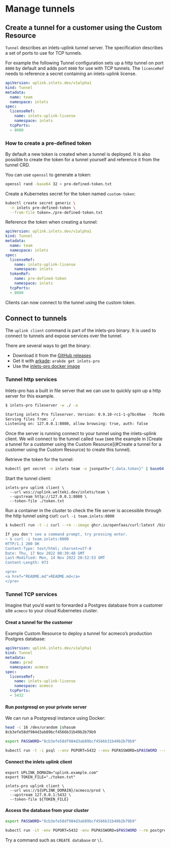 # Manage tunnels

## Create a tunnel for a customer using the Custom Resource
`Tunnel` describes an inlets-uplink tunnel server. The specification describes a set of ports to use for TCP tunnels.

For example the following Tunnel configuration sets up a http tunnel on port `8000` by default and adds port `8080` for use with TCP tunnels. The `licenceRef` needs to reference a secret containing an inlets-uplink license.

```yaml
apiVersion: uplink.inlets.dev/v1alpha1
kind: Tunnel
metadata:
  name: team
  namespace: inlets
spec:
  licenseRef:
    name: inlets-uplink-license
    namespace: inlets
  tcpPorts:
  - 8080 
```

### How to create a pre-defined token
By default a new token is created when a tunnel is deployed. It is also possible to create the token for a tunnel yourself and reference it from the tunnel CRD.

You can use `openssl` to generate a token:

```bash
openssl rand -base64 32 > pre-defined-token.txt
```

Create a Kubernetes secret for the token named `custom-token`:

```bash
kubectl create secret generic \
  -n inlets pre-defined-token \
  --from-file token=./pre-defined-token.txt
```

Reference the token when creating a tunnel:

```yaml
apiVersion: uplink.inlets.dev/v1alpha1
kind: Tunnel
metadata:
  name: team
  namespace: inlets
spec:
  licenseRef:
    name: inlets-uplink-license
    namespace: inlets
  tokenRef:
    name: pre-defined-token
    namespace: inlets
  tcpPorts:
  - 8080
```

Clients can now connect to the tunnel using the custom token.

## Connect to tunnels

The `uplink client` command is part of the inlets-pro binary. It is used to connect to tunnels and expose services over the tunnel.

There are several ways to get the binary:

- Download it from the [GitHub releases](https://github.com/inlets/inlets-pro/releases)
- Get it with [arkade](https://github.com/alexellis/arkade): `arakde get inlets-pro`
- Use the [inlets-pro docker image](https://github.com/orgs/inlets/packages/container/package/inlets-pro)


### Tunnel http services
Inlets-pro has a built in file server that we can use to quickly spin up a http server for this example.

```bash
$ inlets-pro fileserver -w ./ -a

Starting inlets Pro fileserver. Version: 0.9.10-rc1-1-g7bc49ae - 7bc49ae494bd9ec789fc5e9eaf500f2b1fe60786
Serving files from: ./
Listening on: 127.0.0.1:8080, allow browsing: true, auth: false
```

Once the server is running connect to your tunnel using the inlets-uplink client. We will connect to the tunnel called `team` (see the example in [Create a tunnel for a customer using the Custom Resource](#Create a tunnel for a customer using the Custom Resource) to create this tunnel).

Retrieve the token for the tunnel:

```bash
kubectl get secret -n inlets team -o jsonpath="{.data.token}" | base64 --decode > token.txt 
```

Start the tunnel client:
```
inlets-pro uplink client \
  --url wss://uplink.welteki.dev/inlets/team \
  --upstream http://127.0.0.1:8080 \
  --token-file ./token.txt
```

Run a container in the cluster to check the file server is accessible through the http tunnel using curl: `curl -i team.inlets:8000`

```bash
$ kubectl run -t -i curl --rm --image ghcr.io/openfaas/curl:latest /bin/sh   

If you don't see a command prompt, try pressing enter.
~ $ curl -i team.inlets:8000
HTTP/1.1 200 OK
Content-Type: text/html; charset=utf-8
Date: Thu, 17 Nov 2022 08:39:48 GMT
Last-Modified: Mon, 14 Nov 2022 20:52:53 GMT
Content-Length: 973

<pre>
<a href="README.md">README.md</a>
</pre>
```

### Tunnel TCP services
Imagine that you’d want to forwarded a Postgres database from a customer site `acmeco` to your cloud Kubernetes cluster.

#### Creat a tunnel for the customer

Example Custom Resource to deploy a tunnel for acmeco’s production Postgres database:

```yaml
apiVersion: uplink.inlets.dev/v1alpha1
kind: Tunnel
metadata:
  name: prod
  namespace: acmeco
spec:
  licenseRef:
    name: inlets-uplink-license
    namespace: acmeco
  tcpPorts:
  - 5432
```

#### Run postgresql on your private server
We can run a Postgresql instance using Docker:

```bash
head -c 16 /dev/urandom |shasum 
8cb3efe58df984d3ab89bcf4566b31b49b2b79b9

export PASSWORD="8cb3efe58df984d3ab89bcf4566b31b49b2b79b9"

kubectl run -t -i psql --env PGPORT=5432 --env PGPASSWORD=$PASSWORD --rm --image postgres:latest -- psql -U postgres -h prod.acmeco
```

#### Connect the inlets uplink client

```
export UPLINK_DOMAIN="uplink.example.com"
export TOKEN_FILE="./token.txt"

inlets-pro uplink client \
  --url wss://${UPLINK_DOMAIN}/acmeco/prod \
  --upstream 127.0.0.1:5432 \
  --token-file ${TOKEN_FILE}
```

#### Access the database from your cluster

```bash
export PASSWORD="8cb3efe58df984d3ab89bcf4566b31b49b2b79b9"

kubectl run -it -env PGPORT=5432 -env PGPASSWORD=$PASSWORD --rm postgres:latest psql -U postgres -h potgres-prod.acmeco
```

Try a command such as `CREATE database` or `\l`.

